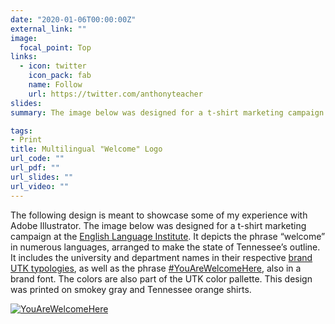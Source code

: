 ```yaml
---
date: "2020-01-06T00:00:00Z"
external_link: ""
image:
  focal_point: Top
links:
  - icon: twitter
    icon_pack: fab
    name: Follow
    url: https://twitter.com/anthonyteacher
slides:
summary: The image below was designed for a t-shirt marketing campaign at the English Language Institute. It depicts the phrase “welcome” in numerous languages, arranged to make the state of Tennessee’s outline.

tags:
- Print
title: Multilingual "Welcome" Logo
url_code: ""
url_pdf: ""
url_slides: ""
url_video: ""
---
```

  
The following design is meant to showcase some of my experience with Adobe Illustrator. The image below was designed for a t-shirt marketing campaign at the [English Language Institute](http://eli.utk.edu/). It depicts the phrase “welcome” in numerous languages, arranged to make the state of Tennessee’s outline. It includes the university and department names in their respective [brand UTK typologies](http://brand.utk.edu/), as well as the phrase [#YouAreWelcomeHere](https://www.youarewelcomehereusa.org/), also in a brand font. The colors are also part of the UTK color pallette. This design was printed on smokey gray and Tennessee orange shirts.
  
[![YouAreWelcomeHere](https://i1.wp.com/www.anthonyschmidt.co/wp-content/uploads/2019/07/eli_tn_multilingual.png?resize=768%2C315)](https://i1.wp.com/www.anthonyschmidt.co/wp-content/uploads/2019/07/eli_tn_multilingual.png?resize=768%2C315)